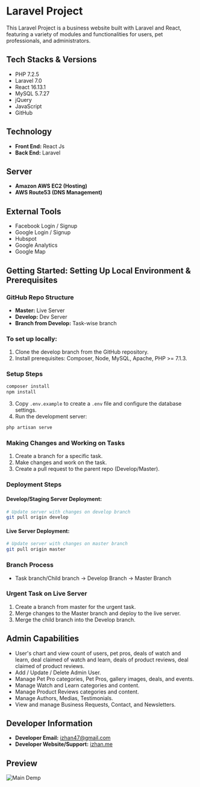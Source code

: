 # Laravel Project

This Laravel Project is a business website built with Laravel and React, featuring a variety of modules and functionalities for users, pet professionals, and administrators.

## Tech Stacks & Versions

- PHP 7.2.5
- Laravel 7.0
- React 16.13.1
- MySQL 5.7.27
- jQuery
- JavaScript
- GitHub

## Technology

- **Front End:** React Js
- **Back End:** Laravel

## Server

- **Amazon AWS EC2 (Hosting)**
- **AWS Route53 (DNS Management)**

## External Tools

- Facebook Login / Signup
- Google Login / Signup
- Hubspot
- Google Analytics
- Google Map

## Getting Started: Setting Up Local Environment & Prerequisites

### GitHub Repo Structure

- **Master:**  Live Server
- **Develop:**  Dev Server
- **Branch from Develop:** Task-wise branch

### To set up locally:

1. Clone the develop branch from the GitHub repository.
2. Install prerequisites: Composer, Node, MySQL, Apache, PHP >= 7.1.3.

### Setup Steps

```bash
composer install
npm install
```

3. Copy `.env.example` to create a `.env` file and configure the database settings.
4. Run the development server:

```bash
php artisan serve
```

### Making Changes and Working on Tasks

1. Create a branch for a specific task.
2. Make changes and work on the task.
3. Create a pull request to the parent repo (Develop/Master).

### Deployment Steps

#### Develop/Staging Server Deployment:

```bash
# Update server with changes on develop branch
git pull origin develop
```

#### Live Server Deployment:

```bash
# Update server with changes on master branch
git pull origin master
```

### Branch Process

- Task branch/Child branch -> Develop Branch -> Master Branch

### Urgent Task on Live Server

1. Create a branch from master for the urgent task.
2. Merge changes to the Master branch and deploy to the live server.
3. Merge the child branch into the Develop branch.

## Admin Capabilities

- User's chart and view count of users, pet pros, deals of watch and learn, deal claimed of watch and learn, deals of product reviews, deal claimed of product reviews.
- Add / Update / Delete Admin User.
- Manage Pet Pro categories, Pet Pros, gallery images, deals, and events.
- Manage Watch and Learn categories and content.
- Manage Product Reviews categories and content.
- Manage Authors, Medias, Testimonials.
- View and manage Business Requests, Contact, and Newsletters.

## Developer Information

- **Developer Email:** izhan47@gmail.com
- **Developer Website/Support:** [izhan.me](https://izhan.me)

## Preview

![Main Demp](demp.png)
